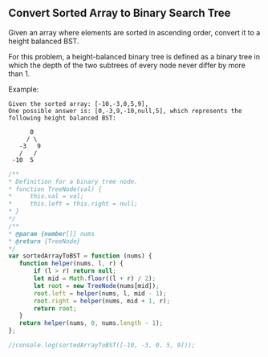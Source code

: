 ## Convert Sorted Array to Binary Search Tree

Given an array where elements are sorted in ascending order, convert it to a height balanced BST.

For this problem, a height-balanced binary tree is defined as a binary tree in which the depth of the two subtrees of every node never differ by more than 1.

Example:
```
Given the sorted array: [-10,-3,0,5,9],
One possible answer is: [0,-3,9,-10,null,5], which represents the following height balanced BST:
```
```
      0
     / \
   -3   9
   /   /
 -10  5
```
 ```js
 /**
 * Definition for a binary tree node.
 * function TreeNode(val) {
 *     this.val = val;
 *     this.left = this.right = null;
 * }
 */
/**
 * @param {number[]} nums
 * @return {TreeNode}
 */
var sortedArrayToBST = function (nums) {
    function helper(nums, l, r) {
        if (l > r) return null;
        let mid = Math.floor((l + r) / 2);
        let root = new TreeNode(nums[mid]);
        root.left = helper(nums, l, mid - 1);
        root.right = helper(nums, mid + 1, r);
        return root;
    }
    return helper(nums, 0, nums.length - 1);
};

//console.log(sortedArrayToBST([-10, -3, 0, 5, 9]));
```
